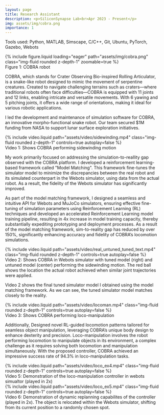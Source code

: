 ```yaml
---
layout: page
title: Research Assistant
description: <p>SiliconSynapse Lab<br>Apr 2023 - Present</p>
img: assets/img/cobra.png
importance: 1
---
```


Tools used: Python, MATLAB, Simscape, C/C++, Git, Ubuntu, PyTorch, Gazebo, Webots

<div class="row mt-3">
    {% include figure.liquid loading="eager" path="assets/img/cobra.png" class="img-fluid rounded z-depth-1" zoomable=true %}
</div>
<div class="caption">
    Figure 1: COBRA robot
</div>

COBRA, which stands for Crater Observing Bio-inspired Rolling Articulator, is a snake-like robot designed to mimic the movement of serpentine creatures. Created to navigate challenging terrains such as craters—where traditional robots often face difficulties—COBRA is equipped with 11 joints and 12 links, enabling intricate and versatile movements. With 6 yawing and 5 pitching joints, it offers a wide range of orientations, making it ideal for various robotic applications.

I led the development and maintenance of simulation software for COBRA, an innovative morpho-functional snake robot. Our team secured $1M funding from NASA to support lunar surface exploration initiatives.

<div class="row mt-3">
    {% include video.liquid path="assets/video/sidewinding.mp4" class="img-fluid rounded z-depth-1" controls=true autoplay=false %}
</div>
<div class="caption">
    Video 1: Shows COBRA performing sidewinding motion
</div>

My work primarily focused on addressing the simulation-to-reallity gap observed with the COBRA platform. I developed a reinforcement learning-based framework called "Model Matching". This framework fine-tunes the simulator model to minimize the discrepancies between the real robot and its simulated counterpart in the Webots simulator, using data from the actual robot. As a result, the fidelity of the Webots simulator has significantly improved.

As part of the model matching framework, I designed a seamless and intuitive API for Webots and MuJoCo simulators, ensuring effective fine-tuning of simulation parameters using Reinforcement Learning (RL) techniques and developed an accelerated Reinforcement Learning model training pipeline, resulting in 4x increase in model training capacity, thereby substantially expediting prototyping and deployment processes. As a result of the model matching framework, sim-to-reality gap has reduced by over 150%, significantly enhancing accuracy and fidelity of COBRA’s locomotion simulations.

<div class="row mt-3">
    {% include video.liquid path="assets/video/real_untuned_tuned_text.mp4" class="img-fluid rounded z-depth-1" controls=true autoplay=false %}
</div>
<div class="caption">
    Video 2:  Shows COBRA in Webots simulator with tuned model (right) and untuned model (center) performing the sidewinding motion. The red ball shows the location the actual robot achieved when similar joint trajectories were applied.
</div>

Video 2 shows the final tuned simulator model I obtained using the model matching framework. As we can see, the tuned simulator model matches closely to the reality.

<div class="row mt-3">
    <div class="col-sm mt-3 mt-md-0">
        {% include video.liquid path="assets/video/locoman.mp4" class="img-fluid rounded z-depth-1" controls=true autoplay=false %}
    </div>
</div>
<div class="caption">
    Video 3: Shows COBRA performing loco-manipulation
</div>

Additionally, Designed novel RL-guided locomotion patterns tailored for seamless object manipulation, leveraging COBRA’s unique body
design to enhance dexterity and precision. Loco-manipulation involves the robot performing locomotion to manipulate objects in its environment, a complex challenge as it requires solving both locomotion and manipulation simultaneously. With the proposed controller, COBRA achieved an impressive success rate of 94.3% in loco-manipulation tasks.

<div class="row mt-3">
    {% include video.liquid path="assets/video/loco_ex4.mp4" class="img-fluid rounded z-depth-1" controls=true autoplay=false %}
</div>
<div class="caption">
    Video 5: Demonstration of the loco-manipulation controller in webots simualtor (played in 2x)
</div>

<div class="row mt-3">
    {% include video.liquid path="assets/video/loco_ex5.mp4" class="img-fluid rounded z-depth-1" controls=true autoplay=false %}
</div>
<div class="caption">
    Video 6: Demonstration of dynamic replanning capabilites of the controller (played in 2x). The object is relocated within the Webots simulator, shifting from its current position to a randomly chosen spot.
</div>
